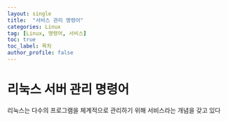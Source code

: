 ```yaml
---
layout: single
title:  "서비스 관리 명령어"
categories: Linux
tag: [Linux, 명령어, 서비스]
toc: true
toc_label: 목차
author_profile: false
---
```


# 리눅스 서버 관리 명령어

리눅스는 다수의 프로그램을 체계적으로 관리하기 위해 서비스라는 개념을 갖고 있다

